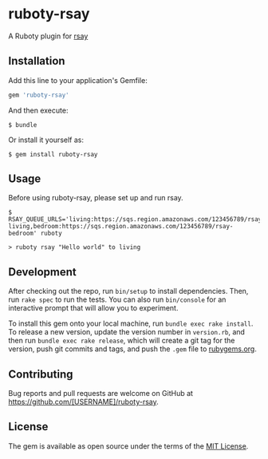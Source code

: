 # ruboty-rsay

A Ruboty plugin for [rsay](https://github.com/ryotarai/rsay)

## Installation

Add this line to your application's Gemfile:

```ruby
gem 'ruboty-rsay'
```

And then execute:

    $ bundle

Or install it yourself as:

    $ gem install ruboty-rsay

## Usage

Before using ruboty-rsay, please set up and run rsay.

```
$ RSAY_QUEUE_URLS='living:https://sqs.region.amazonaws.com/123456789/rsay-living,bedroom:https://sqs.region.amazonaws.com/123456789/rsay-bedroom' ruboty
```

```
> ruboty rsay "Hello world" to living
```

## Development

After checking out the repo, run `bin/setup` to install dependencies. Then, run `rake spec` to run the tests. You can also run `bin/console` for an interactive prompt that will allow you to experiment.

To install this gem onto your local machine, run `bundle exec rake install`. To release a new version, update the version number in `version.rb`, and then run `bundle exec rake release`, which will create a git tag for the version, push git commits and tags, and push the `.gem` file to [rubygems.org](https://rubygems.org).

## Contributing

Bug reports and pull requests are welcome on GitHub at https://github.com/[USERNAME]/ruboty-rsay.


## License

The gem is available as open source under the terms of the [MIT License](http://opensource.org/licenses/MIT).
